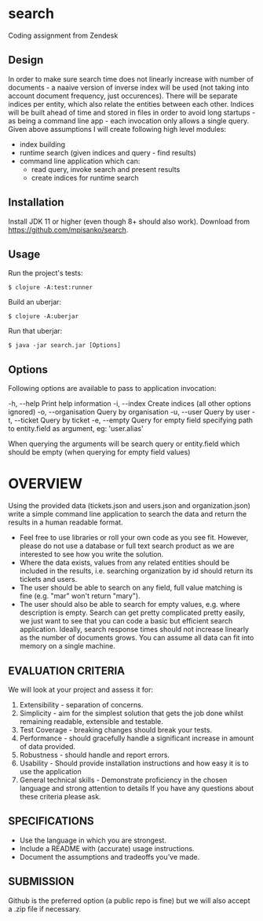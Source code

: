 # search

Coding assignment from Zendesk

## Design
In order to make sure search time does not linearly increase with number of documents - a naaive version of inverse index will be used (not taking into account document frequency, just occurences).
There will be separate indices per entity, which also relate the entities between each other.
Indices will be built ahead of time and stored in files in order to avoid long startups - as being a command line app - each invocation only allows a single query.
Given above assumptions I will create following high level modules:
 - index building
 - runtime search (given indices and query - find results)
 - command line application which can:
    - read query, invoke search and present results
    - create indices for runtime search

## Installation

Install JDK 11 or higher (even though 8+ should also work).
Download from https://github.com/mpisanko/search.

## Usage

Run the project's tests:

    $ clojure -A:test:runner

Build an uberjar:

    $ clojure -A:uberjar

Run that uberjar:

    $ java -jar search.jar [Options]

## Options
Following options are available to pass to application invocation:

  -h, --help          Print help information
  -i, --index         Create indices (all other options ignored)
  -o, --organisation  Query by organisation
  -u, --user          Query by user
  -t, --ticket        Query by ticket
  -e, --empty         Query for empty field specifying path to entity.field as argument, eg: 'user.alias'

When querying the arguments will be search query or entity.field which should be empty (when querying for empty field values)

# OVERVIEW
Using the provided data (tickets.json and users.json and organization.json) write a simple command line application to search the data and return the results in a human readable format.
* Feel free to use libraries or roll your own code as you see fit. However, please do not use a database or full text search product as we are interested to see how you write the solution.
* Where the data exists, values from any related entities should be included in the results, i.e. searching organization by id should return its tickets and users.
* The user should be able to search on any field, full value matching is fine (e.g. "mar" won't return "mary").
* The user should also be able to search for empty values, e.g. where description is empty.
Search can get pretty complicated pretty easily, we just want to see that you can code a basic but efficient search application. Ideally, search response times should not increase linearly as the number of documents grows. You can assume all data can fit into memory on a single machine.

## EVALUATION CRITERIA
We will look at your project and assess it for:
1. Extensibility - separation of concerns.
2. Simplicity - aim for the simplest solution that gets the job done whilst remaining
readable, extensible and testable.
3. Test Coverage - breaking changes should break your tests.
4. Performance - should gracefully handle a significant increase in amount of data
provided.
5. Robustness - should handle and report errors.
6. Usability - Should provide installation instructions and how easy it is to use the application
7. General technical skills - Demonstrate proficiency in the chosen language and strong attention to details
If you have any questions about these criteria please ask.
## SPECIFICATIONS
* Use the language in which you are strongest.
* Include a README with (accurate) usage instructions.
* Document the assumptions and tradeoffs you’ve made.
## SUBMISSION
Github is the preferred option (a public repo is fine) but we will also accept a .zip file if necessary.
